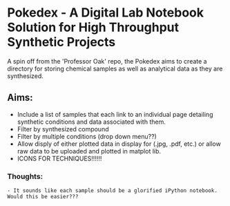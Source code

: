 # Pokedex - A Digital Lab Notebook Solution for High Throughput Synthetic Projects
A spin off from the 'Professor Oak' repo, the Pokedex aims to create a directory for storing chemical samples as well as analytical data as they are synthesized.

## Aims:
 - Include a list of samples that each link to an individual page detailing synthetic conditions and data associated with them.
 - Filter by synthesized compound
 - Filter by multiple conditions (drop down menu??)
 - Allow disply of either plotted data in display for (.jpg, .pdf, etc.) or allow raw data to be uploaded and plotted in matplot lib.
 - ICONS FOR TECHNIQUES!!!!!!

  ### Thoughts:
    - It sounds like each sample should be a glorified iPython notebook. Would this be easier???
